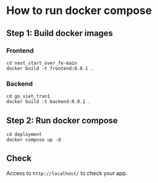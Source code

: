# How to run docker compose ###
## Step 1: Build docker images
### Frontend
```
cd next_start_over_fe-main
docker build -t frontend:0.0.1 .
```
### Backend
```
cd go_viet_tran1
docker build -t backend:0.0.1 .
```
## Step 2: Run docker compose
```
cd deployment
docker compose up -d
```

## Check
Access to `http://localhost/` to check your app.
